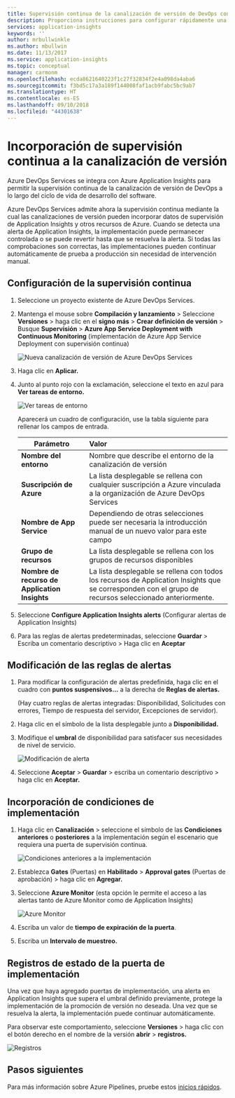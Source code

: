 ```yaml
---
title: Supervisión continua de la canalización de versión de DevOps con Azure DevOps y Azure Application Insights | Microsoft Docs
description: Proporciona instrucciones para configurar rápidamente una supervisión continua con Application Insights
services: application-insights
keywords: ''
author: mrbullwinkle
ms.author: mbullwin
ms.date: 11/13/2017
ms.service: application-insights
ms.topic: conceptual
manager: carmonm
ms.openlocfilehash: ecda8621640223f1c27f32834f2e4a098da4aba6
ms.sourcegitcommit: f3bd5c17a3a189f144008faf1acb9fabc5bc9ab7
ms.translationtype: HT
ms.contentlocale: es-ES
ms.lasthandoff: 09/10/2018
ms.locfileid: "44301638"
---
```

# <a name="add-continuous-monitoring-to-your-release-pipeline"></a>Incorporación de supervisión continua a la canalización de versión

Azure DevOps Services se integra con Azure Application Insights para permitir la supervisión continua de la canalización de versión de DevOps a lo largo del ciclo de vida de desarrollo del software. 

Azure DevOps Services admite ahora la supervisión continua mediante la cual las canalizaciones de versión pueden incorporar datos de supervisión de Application Insights y otros recursos de Azure. Cuando se detecta una alerta de Application Insights, la implementación puede permanecer controlada o se puede revertir hasta que se resuelva la alerta. Si todas las comprobaciones son correctas, las implementaciones pueden continuar automáticamente de prueba a producción sin necesidad de intervención manual. 

## <a name="configure-continuous-monitoring"></a>Configuración de la supervisión continua

1. Seleccione un proyecto existente de Azure DevOps Services.

2. Mantenga el mouse sobre **Compilación y lanzamiento** > Seleccione **Versiones** > haga clic en el **signo más** > **Crear definición de versión**  > Busque **Supervisión** > **Azure App Service Deployment with Continuous Monitoring** (implementación de Azure App Service Deployment con supervisión continua)

   ![Nueva canalización de versión de Azure DevOps Services](.\media\app-insights-continuous-monitoring\001.png)

3. Haga clic en **Aplicar.**

4. Junto al punto rojo con la exclamación, seleccione el texto en azul para **Ver tareas de entorno.**

   ![Ver tareas de entorno](.\media\app-insights-continuous-monitoring\002.png)

   Aparecerá un cuadro de configuración, use la tabla siguiente para rellenar los campos de entrada.

    | Parámetro        | Valor |
   | ------------- |:-----|
   | **Nombre del entorno**      | Nombre que describe el entorno de la canalización de versión |
   | **Suscripción de Azure** | La lista desplegable se rellena con cualquier suscripción a Azure vinculada a la organización de Azure DevOps Services|
   | **Nombre de App Service** | Dependiendo de otras selecciones puede ser necesaria la introducción manual de un nuevo valor para este campo |
   | **Grupo de recursos**    | La lista desplegable se rellena con los grupos de recursos disponibles |
   | **Nombre de recurso de Application Insights** | La lista desplegable se rellena con todos los recursos de Application Insights que se corresponden con el grupo de recursos seleccionado anteriormente.

5. Seleccione **Configure Application Insights alerts** (Configurar alertas de Application Insights)

6. Para las reglas de alertas predeterminadas, seleccione **Guardar** > Escriba un comentario descriptivo > Haga clic en **Aceptar**

## <a name="modify-alert-rules"></a>Modificación de las reglas de alertas

1. Para modificar la configuración de alertas predefinida, haga clic en el cuadro con **puntos suspensivos...**  a la derecha de **Reglas de alertas.**

   (Hay cuatro reglas de alertas integradas: Disponibilidad, Solicitudes con errores, Tiempo de respuesta del servidor, Excepciones de servidor).

2. Haga clic en el símbolo de la lista desplegable junto a **Disponibilidad.**

3. Modifique el **umbral** de disponibilidad para satisfacer sus necesidades de nivel de servicio.

   ![Modificación de alerta](.\media\app-insights-continuous-monitoring\003.png)

4. Seleccione **Aceptar** > **Guardar** > escriba un comentario descriptivo > haga clic en **Aceptar.**

## <a name="add-deployment-conditions"></a>Incorporación de condiciones de implementación

1. Haga clic en **Canalización** > seleccione el símbolo de las **Condiciones anteriores** o **posteriores** a la implementación según el escenario que requiera una puerta de supervisión continua.

   ![Condiciones anteriores a la implementación](.\media\app-insights-continuous-monitoring\004.png)

2. Establezca **Gates** (Puertas) en **Habilitado** > **Approval gates** (Puertas de aprobación) > haga clic en **Agregar.**

3. Seleccione **Azure Monitor** (esta opción le permite el acceso a las alertas tanto de Azure Monitor como de Application Insights)

    ![Azure Monitor](.\media\app-insights-continuous-monitoring\005.png)

4. Escriba un valor de **tiempo de expiración de la puerta**.

5. Escriba un **Intervalo de muestreo.**

## <a name="deployment-gate-status-logs"></a>Registros de estado de la puerta de implementación

Una vez que haya agregado puertas de implementación, una alerta en Application Insights que supera el umbral definido previamente, protege la implementación de la promoción de versión no deseada. Una vez que se resuelva la alerta, la implementación puede continuar automáticamente.

Para observar este comportamiento, seleccione **Versiones** > haga clic con el botón derecho en el nombre de la versión **abrir** > **registros.**

![Registros](.\media\app-insights-continuous-monitoring\006.png)

## <a name="next-steps"></a>Pasos siguientes

Para más información sobre Azure Pipelines, pruebe estos [inicios rápidos](https://docs.microsoft.com/azure/devops/pipelines).
